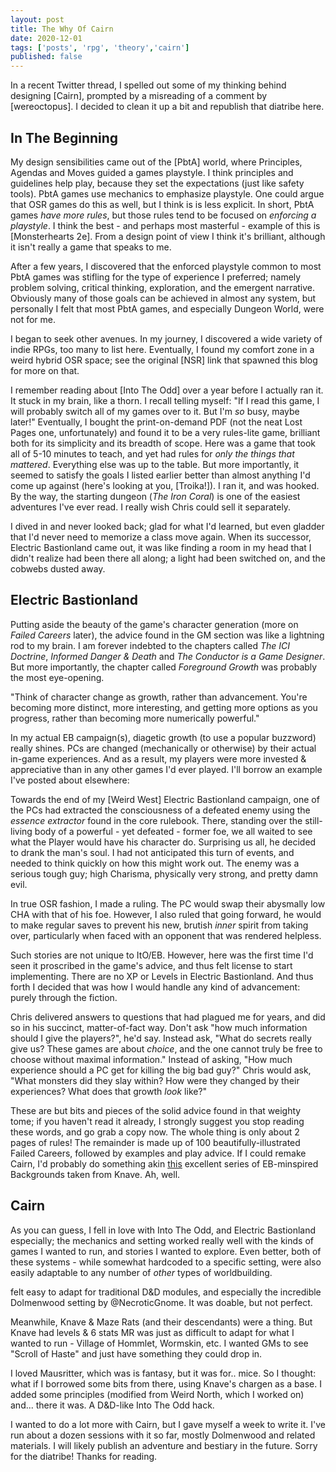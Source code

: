 ```yaml
---
layout: post
title: The Why Of Cairn
date: 2020-12-01
tags: ['posts', 'rpg', 'theory','cairn']
published: false
---
```


In a recent Twitter thread, I spelled out some of my thinking behind designing [Cairn], prompted by a misreading of a comment by [wereoctopus]. I decided to clean it up a bit and republish that diatribe here.

## In The Beginning

My design sensibilities came out of the [PbtA] world, where Principles, Agendas and Moves guided a games playstyle. I think principles and guidelines help play, because they set the expectations (just like safety tools). PbtA games use mechanics to emphasize playstyle. One could argue that OSR games do this as well, but I think is is less explicit. In short, PbtA games _have more rules_, but those rules tend to be focused on _enforcing a playstyle_. I think the best - and perhaps most masterful - example of this is [Monsterhearts 2e]. From a design point of view I think it's brilliant, although it isn't really a game that speaks to me.  

After a few years, I discovered that the enforced playstyle common to most PbtA games was stifling for the type of experience I preferred; namely problem solving, critical thinking, exploration, and the emergent narrative. Obviously many of those goals can be achieved in almost any system, but personally I felt that most PbtA games, and especially Dungeon World, were not for me.  

I began to seek other avenues. In my journey, I discovered a wide variety of indie RPGs, too many to list here. Eventually, I found my comfort zone in a weird hybrid OSR space; see the original [NSR] link that spawned this blog for more on that.

I remember reading about [Into The Odd] over a year before I actually ran it. It stuck in my brain, like a thorn. I recall telling myself: "If I read this game, I will probably switch all of my games over to it. But I'm _so_ busy, maybe later!" Eventually, I bought the print-on-demand PDF (not the neat Lost Pages one, unfortunately) and found it to be a very rules-lite game, brilliant both for its simplicity and its breadth of scope. Here was a game that took all of 5-10 minutes to teach, and yet had rules for _only the things that mattered_. Everything else was up to the table. But more importantly, it seemed to satisfy the goals I listed earlier better than almost anything I'd come up against (here's looking at you, [Troika!]). I ran it, and was hooked. By the way, the starting dungeon (_The Iron Coral_) is one of the easiest adventures I've ever read. I really wish Chris could sell it separately.

I dived in and never looked back; glad for what I'd learned, but even gladder that I'd never need to memorize a class move again. When its successor, Electric Bastionland came out, it was like finding a room in my head that I didn't realize had been there all along; a light had been switched on, and the cobwebs dusted away.

## Electric Bastionland

Putting aside the beauty of the game's character generation (more on _Failed Careers_ later), the advice found in the GM section was like a lightning rod to my brain. I am forever indebted to the chapters called _The ICI Doctrine_, _Informed Danger & Death_ and _The Conductor is a Game Designer_. But more importantly, the chapter called _Foreground Growth_ was probably the most eye-opening.

"Think of character change as growth, rather than advancement. You're becoming more distinct, more interesting, and getting more options as you progress, rather than becoming more numerically powerful."

In my actual EB campaign(s), diagetic growth (to use a popular buzzword) really shines. PCs are changed (mechanically or otherwise) by their actual in-game experiences. And as a result, my players were more invested & appreciative than in any other games I'd ever played. I'll borrow an example I've posted about elsewhere:

Towards the end of my [Weird West] Electric Bastionland campaign, one of the PCs had extracted the consciousness of a defeated enemy using the _essence extractor_ found in the core rulebook. There, standing over the still-living body of a powerful - yet defeated - former foe, we all waited to see what the Player would have his character do. Surprising us all, he decided to drank the man's soul. I had not anticipated this turn of events, and needed to think quickly on how this might work out. The enemy was a serious tough guy; high Charisma, physically very strong, and pretty damn evil.

In true OSR fashion, I made a ruling. The PC would swap their abysmally low CHA with that of his foe. However, I also ruled that going forward, he would to make regular saves to prevent his new, brutish _inner_ spirit from taking over, particularly when faced with an opponent that was rendered helpless.

Such stories are not unique to ItO/EB. However, here was the first time I'd seen it proscribed in the game's advice, and thus felt license to start implementing. There are no XP or Levels in Electric Bastionland. And thus forth I decided that was how I would handle any kind of advancement: purely through the fiction.  

Chris delivered answers to questions that had plagued me for years, and did so in his succinct, matter-of-fact way. Don't ask "how much information should I give the players?", he'd say. Instead ask, "What do secrets really give us? These games are about _choice_, and the one cannot truly be free to choose without maximal information." Instead of asking, "How much experience should a PC get for killing the big bad guy?" Chris would ask, "What monsters did they slay within? How were they changed by their experiences? What does that growth _look_ like?"

These are but bits and pieces of the solid advice found in that weighty tome; if you haven't read it already, I strongly suggest you stop reading these words, and go grab a copy now. The whole thing is only about 2 pages of rules! The remainder is made up of 100 beautifully-illustrated Failed Careers, followed by examples and play advice. If I could remake Cairn, I'd probably do something akin [this](https://aboleth-overlords.com/?s=backgrounds) excellent series of EB-minspired Backgrounds taken from Knave. Ah, well.

## Cairn

As you can guess, I fell in love with Into The Odd, and Electric Bastionland especially; the mechanics and setting worked really well with the kinds of games I wanted to run, and stories I wanted to explore. Even better, both of these systems - while somewhat hardcoded to a specific setting, were also easily adaptable to any number of _other_ types of worldbuilding.

felt easy to adapt for traditional D&D modules, and especially the incredible Dolmenwood setting by
@NecroticGnome. It was doable, but not perfect.

Meanwhile, Knave & Maze Rats (and their descendants) were a thing. But Knave had levels & 6 stats MR was just as difficult to adapt for what I wanted to run - Village of Hommlet, Wormskin,  etc. I wanted GMs to see "Scroll of Haste" and just have something they could drop in.

I loved Mausritter, which was is fantasy, but it was for.. mice. So I thought: what if I borrowed some bits from there, using Knave's chargen as a base. I added some principles (modified from Weird North, which I worked on) and... there it was. A D&D-like Into The Odd hack.

I wanted to do a lot more with Cairn, but I gave myself a week to write it. I've run about a dozen sessions with it so far, mostly Dolmenwood and related materials. I will likely publish an adventure and bestiary in the future.
Sorry for the diatribe! Thanks for reading.
